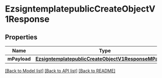 # EzsigntemplatepublicCreateObjectV1Response

## Properties
Name | Type | Description | Notes
------------ | ------------- | ------------- | -------------
**mPayload** | [**EzsigntemplatepublicCreateObjectV1ResponseMPayload***](EzsigntemplatepublicCreateObjectV1ResponseMPayload.md) |  | 

[[Back to Model list]](../README.md#documentation-for-models) [[Back to API list]](../README.md#documentation-for-api-endpoints) [[Back to README]](../README.md)


